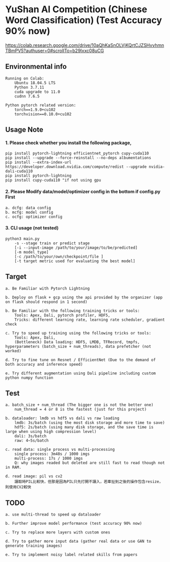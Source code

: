 # YuShan AI Competition (Chinese Word Classification) (Test Accuracy 90% now)
https://colab.research.google.com/drive/10aQhKaSnOLVjKQrtCJZSHvvhmnTBmPV5?authuser=0#scrollTo=b29Ixxc08uCG

## Environmental info
    Running on Colab:
        Ubuntu 18.04.5 LTS
        Python 3.7.11
        cuda upgrade to 11.0
        cudnn 7.6.5
        
    Python pytorch related version:
        torch==1.9.0+cu102
        torchvision==0.10.0+cu102
        
## Usage Note
#### 1. Please check whether you install the following package,        
    pip install pytorch-lightning efficientnet_pytorch cupy-cuda110
    pip install --upgrade --force-reinstall --no-deps albumentations        
    pip install --extra-index-url https://developer.download.nvidia.com/compute/redist --upgrade nvidia-dali-cuda110     
    pip install pytorch-lightning
    pip install cupy-cuda110 "if not using gpu

#### 2. Please Modify data/model/optimizer config in the bottom if config.py First
    a. dcfg: data config
    b. mcfg: model config
    c. ocfg: optimizer config

#### 3. CLI usage (not tested)
    python3 main.py
        -s --stage train or predict stage
        [-i --input-image /path/to/your/image/to/be/predicted]
        [-m model_type] 
        [-c /path/to/your/own/checkpoint/file ] 
        [-t target metric used for evaluating the best model]

## Target
    a. Be Familiar with Pytorch Lightning 
    
    b. Deploy on flask + gcp using the api provided by the organizer (app on flask should respond in 1 second)
    
    b. Be Familiar with the following training tricks or tools:
        Tools: Apex, Dali, pytorch profiler, HDF5, 
        Tricks: different learning rate, learning rate scheduler, gradient check
        
    c. Try to speed up training using the following tricks or tools:
        Tools: Apex, Dali, 
        (Bottleneck) Data loading: HDF5, LMDB, TFRecord, tmpfs, hyperparameters (batch_size + num_threads), data prefetcher (not worked)
        
    d. Try to fine tune on Resnet / EfficientNet (Due to the demand of both accuracy and inference speed)
    
    e. Try different augmentation using Dali pipeline including custom python numpy function 

## Test
    a. batch_size + num_thread (The bigger one is not the better one)
        num_thread = 4 or 8 is the fastest (just for this project)

    b. dataloader: lmdb vs hdf5 vs dali vs raw loading
        lmdb: 3s/batch (using the most disk storage and more time to save)
        hdf5: 2s/batch (using many disk storage, and the save time is large when using high compression level)
        dali: 3s/batch 
        raw: 4~5s/batch

    c. read data: single process vs multi-processing
        single process: 3m48s / 1000 imgs
        multi-process: 17s / 1000 imgs
        Q: why images readed but deleted are still fast to read though not in RAM.
        
    d. read image: pil vs cv2
        讀取時PIL比較快，但那是因為PIL只先打開不讀入，若牽扯到之後的操作包含resize，則使用CV2較快

## TODO
    a. use multi-thread to speed up dataloader
    
    b. Further improve model performance (test accuracy 90% now)
    
    c. Try to replace more layers with custom ones
    
    d. Try to gather more input data (gather real data or use GAN to generate training images)
    
    e. Try to implement noisy label related skills from papers
